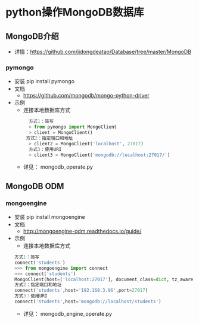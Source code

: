 # python操作MongoDB数据库
## MongoDB介绍
- 详情：https://github.com/jidongdeatao/Database/tree/master/MongoDB
### pymongo
- 安装
pip install pymongo
- 文档
  * https://github.com/mongodb/mongo-python-driver
- 示例
  * 连接本地数据库方式
    ```python
      方式1：简写
      > from pymongo import MongoClient
      > client = MongoClient()
     方式2：指定端口和地址
      > client2 = MongoClient('localhost', 27017)
      方式3：使用URI
      > client3 = MongoClient('mongodb://localhost:27017/')
      ```
  * 详见： mongodb_operate.py
## MongoDB ODM

### mongoengine
- 安装
pip install mongoengine
- 文档
  * http://mongoengine-odm.readthedocs.io/guide/ 
- 示例
  * 连接本地数据库方式
  ```python
  方式1：简写
  connect('students')
  >>> from mongoengine import connect
  >>> connect('students')
  MongoClient(host=['localhost:27017'], document_class=dict, tz_aware=False, connect=True, read_preference=Primary())
  方式2：指定端口和地址
  connect('students',host='192.168.3.96',port=27017)
  方式3：使用URI
  connect('students',host='mongodb://localhost/students')
  ```
  * 详见： mongodb_engine_operate.py
